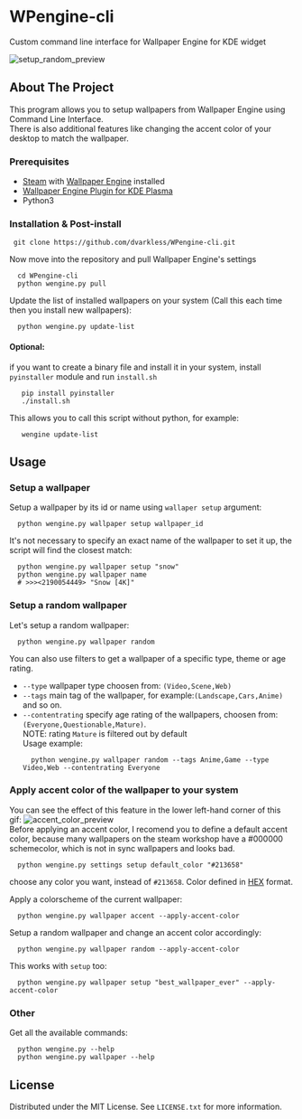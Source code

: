 # WPengine-cli
Custom command line interface for Wallpaper Engine for KDE widget

![setup_random_preview](https://user-images.githubusercontent.com/78558029/186255486-803f991a-5ce6-42c2-b977-09c684eb1d7d.gif)

## About The Project
This program allows you to setup wallpapers from Wallpaper Engine using Command Line Interface.  
There is also additional features like changing the accent color of your desktop to match the wallpaper.  

### Prerequisites
- [Steam](https://store.steampowered.com/about/) with [Wallpaper Engine](https://store.steampowered.com/app/431960/Wallpaper_Engine/) installed
- [Wallpaper Engine Plugin for KDE Plasma](https://github.com/catsout/wallpaper-engine-kde-plugin)
- Python3 

### Installation & Post-install
   ```
    git clone https://github.com/dvarkless/WPengine-cli.git
  ```  
Now move into the repository and pull Wallpaper Engine's settings  
  ```
    cd WPengine-cli
    python wengine.py pull
  ```  
Update the list of installed wallpapers on your system (Call this each time then you install new wallpapers):
  ```
    python wengine.py update-list 
  ```
#### Optional:
if you want to create a binary file and install it in your system, install `pyinstaller` module and run `install.sh`
   ```
      pip install pyinstaller
      ./install.sh
   ```
This allows you to call this script without python, for example:
   ```
      wengine update-list
   ```

## Usage
### Setup a wallpaper

Setup a wallpaper by its id or name using `wallaper setup` argument:
  ```
    python wengine.py wallpaper setup wallpaper_id
  ```
It's not necessary to specify an exact name of the wallpaper to set it up, the script will find the closest match:
  ```
    python wengine.py wallpaper setup "snow"
    python wengine.py wallpaper name
    # >>><2190054449> "Snow [4K]"
  ```
### Setup a random wallpaper

Let's setup a random wallpaper:
  ```
    python wengine.py wallpaper random
  ```
You can also use filters to get a wallpaper of a specific type, theme or age rating.
- `--type` wallpaper type choosen from: `(Video,Scene,Web)`
- `--tags` main tag of the wallpaper, for example:`(Landscape,Cars,Anime)` and so on.
- `--contentrating` specify age rating of the wallpapers, choosen from: `(Everyone,Questionable,Mature)`.  
NOTE: rating `Mature` is filtered out by default  
Usage example:
  ```
    python wengine.py wallpaper random --tags Anime,Game --type Video,Web --contentrating Everyone
  ```
  
### Apply accent color of the wallpaper to your system
You can see the effect of this feature in the lower left-hand corner of this gif:
![accent_color_preview](https://user-images.githubusercontent.com/78558029/186417741-19398c86-f184-400a-a862-3dcc3f79acba.gif)  
Before applying an accent color, I recomend you to define a default accent color, because many wallpapers on the steam workshop have a #000000 schemecolor, which is not in sync wallpapers and looks bad.
  ```
    python wengine.py settings setup default_color "#213658"
  ```
choose any color you want, instead of `#213658`. Color defined in [HEX](https://www.color-hex.com) format.  

Apply a colorscheme of the current wallpaper:
  ```
    python wengine.py wallpaper accent --apply-accent-color
  ```
Setup a random wallpaper and change an accent color accordingly:
  ```
    python wengine.py wallpaper random --apply-accent-color
  ```
This works with `setup` too:
  ```
    python wengine.py wallpaper setup "best_wallpaper_ever" --apply-accent-color
  ```
  
### Other
Get all the available commands:
  ```
    python wengine.py --help
    python wengine.py wallpaper --help
  ```
## License

Distributed under the MIT License. See `LICENSE.txt` for more information.
